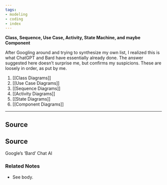 ```yaml
---
tags:
- modeling
- coding
- index
---
```

**Class, Sequence, Use Case, Activity, State Machine, and maybe Component**

After Googling around and trying to synthesize my own list, I realized this is what ChatGPT and Bard have essentially already done. The answer suggested here doesn’t surprise me, but confirms my suspicions. These are loosely in order, as put by me.

1. [[Class Diagrams]] 
2. [[Use Case Diagrams]] 
3. [[Sequence Diagrams]] 
4. [[Activity Diagrams]] 
5. [[State Diagrams]] 
6. [[Component Diagrams]] 

---

## Source

## Source

Google’s ‘Bard’ Chat AI

### Related Notes
- See body.